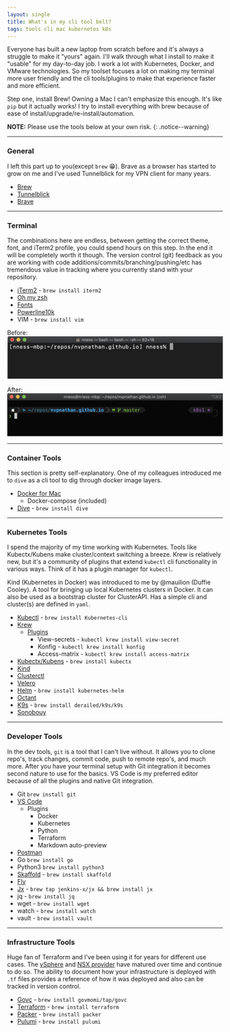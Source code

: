 ```yaml
---
layout: single
title: What's in my cli tool belt?   
tags: tools cli mac kubernetes k8s
---
```


Everyone has built a new laptop from scratch before and it's always a struggle to make it "yours" again. I'll walk through what I install to make it "usable" for my day-to-day job. I work a lot with Kubernetes, Docker, and VMware technologies. So my toolset focuses a lot on making my terminal more user friendly and the cli tools/plugins to make that experience faster and  more efficient.

Step one, install Brew! Owning a Mac I can't emphasize this enough. It's like `pip` but it actually works! I try to install everything with brew because of ease of install/upgrade/re-install/automation.

**NOTE:** Please use the tools below at your own risk.
{: .notice--warning}

---
### General

I left this part up to you(except `brew` :grin:). Brave as a browser has started to grow on me and I've used Tunnelblick for my VPN client for many years.

- [Brew](https://brew.sh/)
- [Tunnelblick](https://tunnelblick.net/)
- [Brave](https://brave.com/)

---
### Terminal

The combinations here are endless, between getting the correct theme, font, and iTerm2 profile, you could spend hours on this step. In the end it will be completely worth it though. The version control (git) feedback as you are working with code additions/commits/branching/pushing/etc has tremendous value in tracking where you currently stand with your repository.

- [iTerm2](https://iterm2.com/index.html) - `brew install iterm2`
- [Oh my zsh](https://ohmyz.sh/)
- [Fonts](https://github.com/romkatv/powerlevel10k#fonts)
- [Powerline10k](https://github.com/romkatv/powerlevel10k)
- VIM - `brew install vim`

Before:
![Before](/images/2019-11-3/terminal-before.png)

After:
![After](/images/2019-11-3/terminal-after.png)

---
### Container Tools

This section is pretty self-explanatory. One of my colleagues introduced me to `dive` as a cli tool to dig through docker image layers.

- [Docker for Mac](https://docs.docker.com/docker-for-mac/install/)
	- Docker-compose (included)
- [Dive](https://github.com/wagoodman/dive) - `brew install dive`

---
### Kubernetes Tools

I spend the majority of my time working with Kubernetes. Tools like Kubectx/Kubens make cluster/context switching a breeze. Krew is relatively new, but it's a community of plugins that extend `kubectl` cli functionality in various ways. Think of it has a plugin manager for `kubectl`. 

Kind (Kubernetes in Docker) was introduced to me by @mauilion (Duffie Cooley). A tool for bringing up local Kubernetes clusters in Docker. It can also be used as a bootstrap cluster for ClusterAPI. Has a simple cli and cluster(s) are defined in `yaml`. 

- [Kubectl](https://kubernetes.io/docs/tasks/tools/install-kubectl/) - `brew install Kubernetes-cli`
- [Krew](https://github.com/kubernetes-sigs/krew)
	- [Plugins](https://github.com/kubernetes-sigs/krew-index/blob/master/plugins.md)
		- View-secrets - `kubectl krew install view-secret`
		- Konfig - `kubectl krew install konfig`
		- Access-matrix - `kubectl krew install access-matrix`
- [Kubectx/Kubens](https://github.com/ahmetb/kubectx) - `brew install kubectx`
- [Kind](https://github.com/kubernetes-sigs/kind)
- [Clusterctl](https://github.com/kubernetes-sigs/cluster-api/tree/master/cmd/clusterctl)
- [Velero](https://github.com/vmware-tanzu/velero)
- [Helm](https://github.com/helm/helm) - `brew install kubernetes-helm`
- [Octant](https://github.com/vmware-tanzu/octant)
- [K9s](https://github.com/derailed/k9s) - `brew install derailed/k9s/k9s`
- [Sonobouy](https://github.com/vmware-tanzu/sonobuoy)

---
### Developer Tools

In the dev tools, `git` is a tool that I can't live without. It allows you to clone repo's, track changes, commit code, push to remote repo's, and much more. After you have your terminal setup with Git integration it becomes second nature to use for the basics. VS Code is my preferred editor because of all the plugins and native Git integration.

- Git `brew install git`
- [VS Code](https://code.visualstudio.com/download)
	- Plugins
		- Docker
		- Kubernetes
		- Python
		- Terraform
		- Markdown auto-preview
- [Postman](https://www.getpostman.com/downloads/)
- Go `brew install go`
- Python3 `brew install python3`
- [Skaffold](https://github.com/GoogleContainerTools/skaffold) - `brew install skaffold`
- [Fly](https://github.com/concourse/concourse)
- [Jx](https://jenkins-x.io/docs/getting-started/setup/install/) - `brew tap jenkins-x/jx && brew install jx`
- jq - `brew install jq`
- wget - `brew install wget`
- watch - `brew install watch`
- vault - `brew install vault`

---
### Infrastructure Tools

Huge fan of Terraform and I've been using it for years for different use cases. The [vSphere](https://github.com/terraform-providers/terraform-provider-vsphere) and [NSX provider](https://github.com/terraform-providers/terraform-provider-nsxt) have matured over time and continue to do so. The ability to document how your infrastructure is deployed with `.tf` files provides a reference of how it was deployed and also can be tracked in version control.

- [Govc](https://github.com/vmware/govmomi/tree/master/govc) - `brew install govmomi/tap/govc`
- [Terraform](https://www.terraform.io/) - `brew install terraform`
- [Packer](https://www.packer.io/) - `brew install packer`
- [Pulumi](https://github.com/pulumi/pulumi) - `brew install pulumi`
